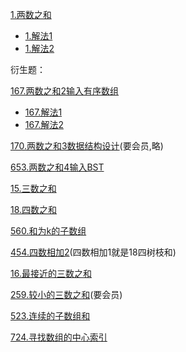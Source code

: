 

[1.两数之和](https://leetcode-cn.com/problems/two-sum/)
- [1.解法1](https://leetcode-cn.com/submissions/detail/19501050/)
- [1.解法2](https://leetcode-cn.com/submissions/detail/19501279/)

衍生题：

[167.两数之和2输入有序数组](https://leetcode-cn.com/problems/two-sum-ii-input-array-is-sorted/)
- [167.解法1](https://leetcode-cn.com/submissions/detail/19502460/)
- [167.解法2](https://leetcode-cn.com/submissions/detail/19503070/)


[170.两数之和3数据结构设计](https://leetcode-cn.com/problems/two-sum-iii-data-structure-design/)(要会员,略)

[653.两数之和4输入BST](https://leetcode-cn.com/problems/two-sum-iv-input-is-a-bst/)

[15.三数之和](https://leetcode-cn.com/problems/3sum/)

[18.四数之和](https://leetcode-cn.com/problems/4sum/)

[560.和为k的子数组](https://leetcode-cn.com/problems/subarray-sum-equals-k/)

[454.四数相加2](https://leetcode-cn.com/problems/4sum-ii/)(四数相加1就是18四树枝和)

[16.最接近的三数之和](https://leetcode-cn.com/problems/3sum-closest/)

[259.较小的三数之和](https://leetcode-cn.com/problems/3sum-smaller/)(要会员)

[523.连续的子数组和](https://leetcode-cn.com/problems/continuous-subarray-sum/)

[724.寻找数组的中心索引](https://leetcode-cn.com/problems/find-pivot-index/)
